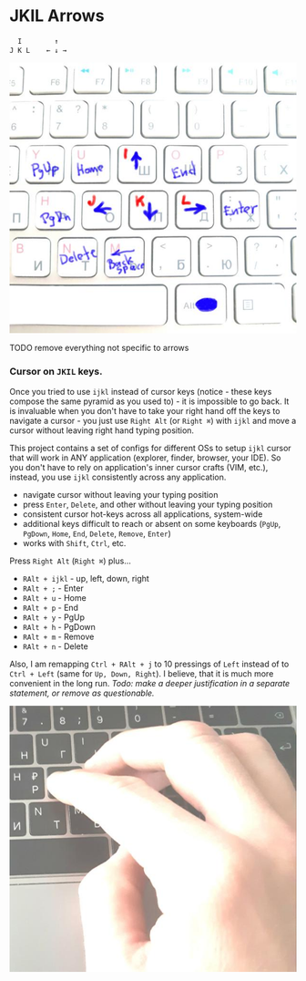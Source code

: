 # JKIL Arrows

```
  I        ↑
J K L    ← ↓ →
```

![Image of JKIL](../images/jkil-keyboard.jpg)

TODO remove everything not specific to arrows

### Cursor on `JKIL` keys.

Once you tried to use `ijkl` instead of cursor keys (notice - these keys compose the same pyramid as you used to) - it is impossible to go back. It is invaluable when you don't have to take your right hand off the keys to navigate a cursor - you just use `Right Alt` (or `Right ⌘`) with `ijkl` and move a cursor without leaving right hand typing position.

This project contains a set of configs for different OSs to setup `ijkl` cursor that will work in ANY application (explorer, finder, browser, your IDE). So you don't have to rely on application's inner cursor crafts (VIM, etc.), instead, you use `ijkl` consistently across any application.

* navigate cursor without leaving your typing position
* press `Enter`, `Delete`, and other without leaving your typing position
* consistent cursor hot-keys across all applications, system-wide
* additional keys difficult to reach or absent on some keyboards (`PgUp`, `PgDown`, `Home`, `End`, `Delete`, `Remove`, `Enter`)
* works with `Shift`, `Ctrl`, etc.

Press `Right Alt` (`Right ⌘`) plus...
* `RAlt + ijkl` - up, left, down, right
* `RAlt + ;` - Enter
* `RAlt + u` - Home
* `RAlt + p` - End
* `RAlt + y` - PgUp
* `RAlt + h` - PgDown
* `RAlt + m` - Remove
* `RAlt + n` - Delete

Also, I am remapping `Ctrl + RAlt + j` to 10 pressings of `Left` instead of to `Ctrl + Left` (same for `Up, Down, Right`). I believe, that it is much more convenient in the long run. *Todo: make a deeper justification in a separate statement, or remove as questionable.*


![Image of JKIL](../images/jkil-hand.jpg)

